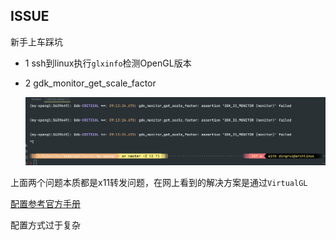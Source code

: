 ISSUE
---

新手上车踩坑

- 1 ssh到linux执行`glxinfo`检测OpenGL版本

- 2 gdk_monitor_get_scale_factor

  ![](img/1710378915.png)

上面两个问题本质都是x11转发问题，在网上看到的解决方案是通过`VirtualGL`

[配置参考官方手册](https://rawcdn.githack.com/VirtualGL/virtualgl/3.0/doc/index.html#hd006)

配置方式过于复杂